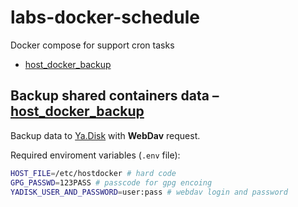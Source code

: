 # labs-docker-schedule
Docker compose for support cron tasks

- [host_docker_backup](#backup-shared-containers-data--host_docker_backup)

## Backup shared containers data – [host_docker_backup](https://github.com/zoobestik/labs-docker-schedule/blob/master/scripts/host_docker_backup.sh)
Backup data to [Ya.Disk](https://disk.yandex.ru/) with **WebDav** request.

Required enviroment variables (`.env` file):
```bash
HOST_FILE=/etc/hostdocker # hard code
GPG_PASSWD=123PASS # passcode for gpg encoing
YADISK_USER_AND_PASSWORD=user:pass # webdav login and password
```
